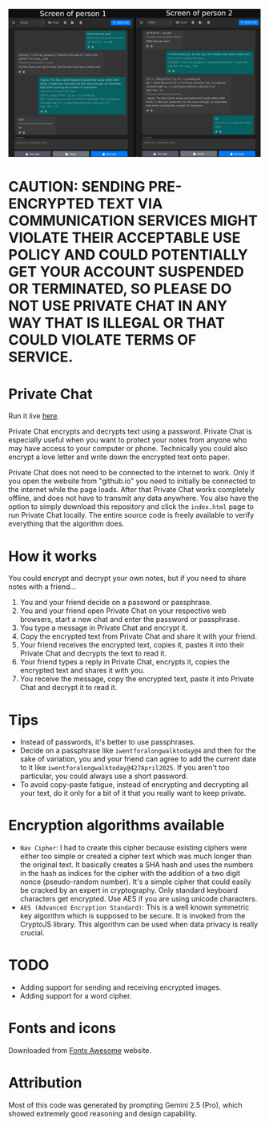 ![Alt text](gallery/PrivateChatExample.png?raw=true "Sample screenshot Private Chat")  

# CAUTION: SENDING PRE-ENCRYPTED TEXT VIA COMMUNICATION SERVICES MIGHT VIOLATE THEIR ACCEPTABLE USE POLICY AND COULD POTENTIALLY GET YOUR ACCOUNT SUSPENDED OR TERMINATED, SO PLEASE DO NOT USE PRIVATE CHAT IN ANY WAY THAT IS ILLEGAL OR THAT COULD VIOLATE TERMS OF SERVICE.

# Private Chat
Run it live [here](https://nav9.github.io/privateChat/index.html).  
  
Private Chat encrypts and decrypts text using a password. Private Chat is especially useful when you want to protect your notes from anyone who may have access to your computer or phone. Technically you could also encrypt a love letter and write down the encrypted text onto paper.    
  
Private Chat does not need to be connected to the internet to work. Only if you open the website from "github.io" you need to initially be connected to the internet while the page loads. After that Private Chat works completely offline, and does not have to transmit any data anywhere. You also have the option to simply download this repository and click the `index.html` page to run Private Chat locally. The entire source code is freely available to verify everything that the algorithm does.  
  
# How it works
You could encrypt and decrypt your own notes, but if you need to share notes with a friend...
1. You and your friend decide on a password or passphrase.  
2. You and your friend open Private Chat on your respective web browsers, start a new chat and enter the password or passphrase.  
3. You type a message in Private Chat and encrypt it.  
4. Copy the encrypted text from Private Chat and share it with your friend.  
5. Your friend receives the encrypted text, copies it, pastes it into their Private Chat and decrypts the text to read it.  
6. Your friend types a reply in Private Chat, encrypts it, copies the encrypted text and shares it with you.  
7. You receive the message, copy the encrypted text, paste it into Private Chat and decrypt it to read it.  
  
# Tips
* Instead of passwords, it's better to use passphrases.  
* Decide on a passphrase like `iwentforalongwalktoday@4` and then for the sake of variation, you and your friend can agree to add the current date to it like `iwentforalongwalktoday@427April2025`. If you aren't too particular, you could always use a short password.  
* To avoid copy-paste fatigue, instead of encrypting and decrypting all your text, do it only for a bit of it that you really want to keep private.  
  
# Encryption algorithms available
* `Nav Cipher`: I had to create this cipher because existing ciphers were either too simple or created a cipher text which was much longer than the original text. It basically creates a SHA hash and uses the numbers in the hash as indices for the cipher with the addition of a two digit nonce (pseudo-random number). It's a simple cipher that could easily be cracked by an expert in cryptography. Only standard keyboard characters get encrypted. Use AES if you are using unicode characters.     
* `AES (Advanced Encryption Standard)`: This is a well known symmetric key algorithm which is supposed to be secure. It is invoked from the CryptoJS library. This algorithm can be used when data privacy is really crucial.  
  
# TODO  
* Adding support for sending and receiving encrypted images.  
* Adding support for a word cipher.  
    
# Fonts and icons
Downloaded from [Fonts Awesome](https://docs.fontawesome.com/web/setup/host-yourself/webfonts) website.  
  
# Attribution  
Most of this code was generated by prompting Gemini 2.5 (Pro), which showed extremely good reasoning and design capability.

